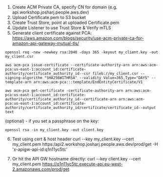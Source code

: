 1. Create ACM Private CA, specify CN for domain (e.g. api.workshop.josharj.people.aws.dev)
2. Upload Certificate.pem to S3 bucket
3. Create Trust Store, point at uploaded Certificate.pem
4. Update Listener to use Trust Store & Verify mTLS
5. Generate client certificate against PCA: https://aws.amazon.com/blogs/security/use-acm-private-ca-for-amazon-api-gateway-mutual-tls/

```
openssl req -new -newkey rsa:2048 -days 365 -keyout my_client.key -out my_client.csr
```
```
aws acm-pca issue-certificate --certificate-authority-arn arn:aws:acm-pca:us-east-1:account_id:certificate-authority/certificate_authority_id--csr fileb://my_client.csr --signing-algorithm "SHA256WITHRSA" --validity Value=365,Type="DAYS" --template-arn arn:aws:acm-pca:::template/EndEntityCertificate/V1
```
```
aws acm-pca get-certificate -certificate-authority-arn arn:aws:acm-pca:us-east-1:account_id:certificate-authority/certificate_authority_id--certificate-arn arn:aws:acm-pca:us-east-1:account_id:certificate-authority/certificate_authority_id/certificate/certificate_id--output text
```

(optional) - if you set a passphrase on the key:

```
openssl rsa -in my_client.key -out client.key
```

6. Test using cert & host header
curl --key my_client.key --cert my_client.pem https:/api2.workshop.josharj.people.aws.dev/prod/get  -H 'x-apigw-api-id:q1n11yc5tc'

7. Or hit the API GW hostname directly: 
curl --key client.key --cert my_client.pem https://q1n11yc5tc.execute-api.eu-west-2.amazonaws.com/prod/get

